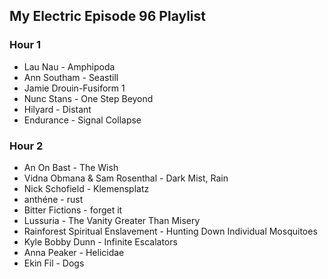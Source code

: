 ## My Electric Episode 96 Playlist

### Hour 1
* Lau Nau - Amphipoda
* Ann Southam - Seastill
* Jamie Drouin-Fusiform 1
* Nunc Stans - One Step Beyond
* Hilyard - Distant
* Endurance - Signal Collapse

### Hour 2
* An On Bast - The Wish
* Vidna Obmana & Sam Rosenthal - Dark Mist, Rain
* Nick Schofield - Klemensplatz
* anthéne - rust
* Bitter Fictions - forget it
* Lussuria - The Vanity Greater Than Misery
* Rainforest Spiritual Enslavement - Hunting Down Individual Mosquitoes
* Kyle Bobby Dunn - Infinite Escalators
* Anna Peaker - Helicidae
* Ekin Fil - Dogs
